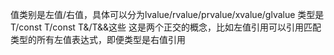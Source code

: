 值类别是左值/右值，具体可以分为lvalue/rvalue/prvalue/xvalue/glvalue
类型是T/const T/const T&/T&&这些
这是两个正交的概念，比如左值引用可以引用匹配类型的所有左值表达式，即便类型是右值引用

